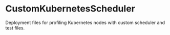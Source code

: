# CustomKubernetesScheduler
Deployment files for profiling Kubernetes nodes with custom scheduler and test files.
